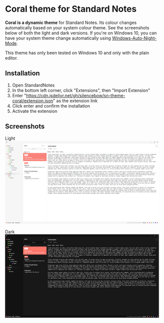 # Coral theme for Standard Notes
**Coral is a dynamic theme** for Standard Notes. Its colour changes automatically based on your system colour theme. See the screenshots below of both the light and dark versions.
If you're on Windows 10, you can have your system theme change automatically using [Windows-Auto-Night-Mode](https://github.com/Armin2208/Windows-Auto-Night-Mode).

This theme has only been tested on Windows 10 and only with the plain editor.

## Installation

1. Open StandardNotes
2. In the bottom left corner, click "Extensions", then "Import Extension"
3. Enter "https://cdn.jsdelivr.net/gh/silencebow/sn-theme-coral/extension.json" as the extension link
4. Click enter and confirm the installation
5. Activate the extension

## Screenshots

Light
![Coral Light](screenshot-light.png)

Dark
![Coral Dark](screenshot-dark.png)
